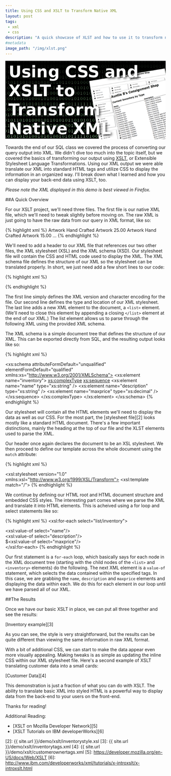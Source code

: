 ```yaml
---
title: Using CSS and XSLT to Transform Native XML
layout: post
tags:
 - xml
 - css
description: "A quick showcase of XLST and how to use it to transform native XML, based off some work that I did for a school assignment."
#metadata
image_path: "/img/xlst.png"
---
```


![Title image that reads 'Using CSS and XSLT to Transform Native XML'](/img/xslt.png "Git Solo")

Towards the end of our SQL class we covered the process of converting our query output into XML. We didn't dive too much into the topic itself, but we covered the basics of transforming our output using [XSLT][1], or Extensible Stylesheet Language Transformations. Using our XML output we were able translate our XML into standard HTML tags and utilize CSS to display the information in an organized way. I'll break down what I learned and how you can display your back-end data using XSLT, too.

<!--more-->

*Please note the XML displayed in this demo is best viewed in Firefox.*

##A Quick Overview

For our XSLT project, we'll need three files. The first file is our native XML file, which we'll need to tweak slightly before moving on. The raw XML is just going to have the raw data from our query in XML format, like so:

{% highlight xml %}
<inventory>
    <name>Artwork</name>
    <description>Hand Crafted Artwork</description>
    <maxprice>25.00</maxprice>
</inventory>
<inventory>
    <name>Artwork</name>
    <description>Hand Crafted Artwork</description>
    <maxprice>15.00</maxprice>
</inventory>
...
{% endhighlight %}

We'll need to add a header to our XML file that references our two other files, the XML stylesheet (XSL) and the XML schema (XSD). Our stylesheet file will contain the CSS and HTML code used to display the XML. The XML schema file defines the structure of our XML so the stylesheet can be translated properly. In short, we just need add a few short lines to our code:

{% highlight xml %}
<?xml version="1.0" encoding="ISO-8859-1"?>
<?xml-stylesheet type="text/xsl" href="inventorystyle.xsl"?>
<list xmlns:xsi="http://www.w3.org/2001/XMLSchema-instance" xsi:schemaLocation="inventoryschema.xsd">
{% endhighlight %}

The first line simply defines the XML version and character encoding for the file. Our second line defines the type and location of our XML stylesheet. The last line adds a new XML element to the document, a `<list>` element. (We'll need to close this element by appending a closing `</list>` element at the end of our XML.) The list element allows us to parse through the following XML using the provided XML schema.

The XML schema is a simple document tree that defines the structure of our XML. This can be exported directly from SQL, and the resulting output looks like so:

{% highlight xml %}
<?xml version="1.0" encoding="utf-8"?>
<xs:schema attributeFormDefault="unqualified" elementFormDefault="qualified" xmlns:xs="http://www.w3.org/2001/XMLSchema">
    <xs:element name="inventory">
        <xs:complexType>
            <xs:sequence>
                <xs:element name="name" type="xs:string" />
                <xs:element name="description" type="xs:string" />
                <xs:element name="maxprice" type="xs:decimal" />
            </xs:sequence>
        </xs:complexType>
    </xs:element>
</xs:schema>
{% endhighlight %}

Our stylesheet will contain all the HTML elements we'll need to display the data as well as our CSS. For the most part, the [stylesheet file][2] looks mostly like a standard HTML document. There's a few important distinctions, mainly the heading at the top of our file and the XLST elements used to parse the XML.

Our header once again declares the document to be an XSL stylesheet. We then proceed to define our template across the whole document using the `match` attribute:

{% highlight xml %}
<?xml version="1.0" encoding="ISO-8859-1"?>
<xsl:stylesheet version="1.0" xmlns:xsl="http://www.w3.org/1999/XSL/Transform">
<xsl:template match="/">
{% endhighlight %}

We continue by defining our HTML root and HTML document structure and embedded CSS styles. The interesting part comes where we parse the XML and translate it into HTML elements. This is acheived using a for loop and select statements like so:

{% highlight xml %}
<xsl:for-each select="list/inventory">
        <div class="column"><xsl:value-of select="name"/></div>
        <div class="column"><xsl:value-of select="description"/></div>
        <div class="column-small right">$<xsl:value-of select="maxprice"/></div>
</xsl:for-each>
{% endhighlight %}

Our first statement is a `for-each` loop, which basically says for each node in the XML document tree (starting with the child nodes of the `<list>` and `<inventory>` elements) do the following. The next XML element is a `value-of` statement, which selects the data contained within the specified tags. In this case, we are grabbing the `name`, `description` and `maxprice` elements and displaying the data within each. We do this for each element in our loop until we have parsed all of our XML.

##The Results

Once we have our basic XSLT in place, we can put all three together and see the results:

[Inventory example][3]

As you can see, the style is very straightforward, but the results can be quite different than viewing the same information in raw XML format.

With a bit of additional CSS, we can start to make the data appear even more visually appealing. Making tweaks is as simple as updating the inline CSS within our XML stylesheet file. Here's a second example of XSLT translating customer data into a small cards:

[Customer Data][4]

This demonstration is just a fraction of what you can do with XSLT. The ability to translate basic XML into styled HTML is a powerful way to display data from the back-end to your users on the front-end.

Thanks for reading!

Additional Reading:

* [XSLT on Mozilla Developer Network][5]
* [XSLT Tutorials on IBM developerWorks][6]


[1]: http://en.wikipedia.org/wiki/XSLT
[2]: {{ site.url }}/demo/xslt/inventorystyle.xsl
[3]: {{ site.url }}/demo/xslt/inventorytags.xml
[4]: {{ site.url }}/demo/xslt/customerownertags.xml
[5]: https://developer.mozilla.org/en-US/docs/Web/XSLT
[6]: http://www.ibm.com/developerworks/xml/tutorials/x-introxslt/x-introxslt.html




